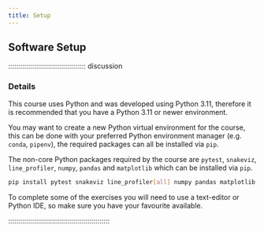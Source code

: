 ```yaml
---
title: Setup
---
```


<!--
## Data Sets

FIXME: place any data you want learners to use in `episodes/data` and then use
       a relative link ( [data zip file](data/lesson-data.zip) ) to provide a
       link to it, replacing the example.com link.
       
Download the [data zip file](https://example.com/FIXME) and unzip it to your Desktop
-->

## Software Setup

::::::::::::::::::::::::::::::::::::::: discussion

### Details

This course uses Python and was developed using Python 3.11, therefore it is recommended that you have a Python 3.11 or newer environment.

You may want to create a new Python virtual environment for the course, this can be done with your preferred Python environment manager (e.g. `conda`, `pipenv`), the required packages can all be installed via `pip`.

<!-- conda create -n pando python
     conda activate pando -->

The non-core Python packages required by the course are `pytest`, `snakeviz`, `line_profiler`, `numpy`, `pandas` and `matplotlib` which can be installed via `pip`.
 
```sh
pip install pytest snakeviz line_profiler[all] numpy pandas matplotlib
```

To complete some of the exercises you will need to use a text-editor or Python IDE, so make sure you have your favourite available.

:::::::::::::::::::::::::::::::::::::::::::::::::::
